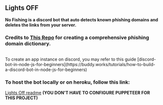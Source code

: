 ## Lights OFF

**No Fishing is a discord bot that auto detects known phishing domains and deletes the links from your server.**

### Credits to [This Repo](https://github.com/nikolaischunk/discord-phishing-links/blob/main/domain-list.json) for creating a comprehensive phishing domain dictionary.
<br/>
To create an app instance on discord, you may refer to this guide [discord-bot-in-node-js-for-beginners](https://buddy.works/tutorials/how-to-build-a-discord-bot-in-node-js-for-beginners)
<br/>

### To host the bot locally or on heroku, follow this link:

[Lights Off readme](https://github.com/rishabhAjay/lightsoff#readme)
**(YOU DON'T HAVE TO CONFIGURE PUPPETEER FOR THIS PROJECT)**
